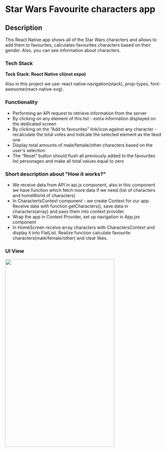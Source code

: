 # Star Wars Favourite characters app

## Description

This React Native app shows all of the Star Wars characters and allows to add them to favourites, calculates favourites characters based on their gender. Also, you can see information about characters.

### Tech Stack

**Teck Stack: React Native cli(not expo)**

Also in this project we use: react native navigation(stack), prop-types, font-awesome(react-native-svg).

### Functionality

<ul>
  <li>Performing an API request to retrieve information from the server</li>
  <li>By clicking on any element of this list - extra information displayed on the dedicated screen</li>
  <li>By clicking on the “Add to favourites” link/icon against any character - recalculate the total votes and indicate the selected element as the liked one</li>
  <li>Display total amounts of male/female/other characters based on the user's selection</li>
  <li>The “Reset” button should flush all previously added to the favourites list personages and make all total values equal to zero</li>
</ul>

### Short description about "How it works?"

<ul>
  <li>We receive data from API in api.js component, also in this component we have function which fetch more data if we need.(list of characters and homeWorld of characters)</li>
  <li>In CharactertsContext component - we create Context for our app. Receive data with function getCharacters(), save data in characters(array) and pass them into context provider.</li>
  <li>Wrap the app in Context Provider, set up navigation in App.jxs component</li>
  <li>In HomeScreen receive array characters with CharactersContext and display it into FlatList. Realize function calculate favourite characters(male/female/other) and clear likes.</li>
</ul>

### UI View

<img src="./assets/StarWarsApp_presentation.gif" width="350" height="600">

